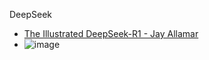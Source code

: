DeepSeek
-  [The Illustrated DeepSeek-R1 - Jay Allamar](https://newsletter.languagemodels.co/p/the-illustrated-deepseek-r1)
-  ![image](https://github.com/user-attachments/assets/c6f363b1-79fe-436e-beec-e6d1ca9249e5)

